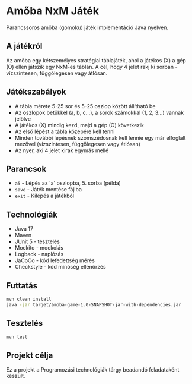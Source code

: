# Amőba NxM Játék

Parancssoros amőba (gomoku) játék implementáció Java nyelven.

## A játékról

Az amőba egy kétszemélyes stratégiai táblajáték, ahol a játékos (X) a gép (O) ellen játszik egy NxM-es táblán. A cél, hogy 4 jelet rakj ki sorban - vízszintesen, függőlegesen vagy átlósan.

## Játékszabályok

- A tábla mérete 5-25 sor és 5-25 oszlop között állítható be
- Az oszlopok betűkkel (a, b, c...), a sorok számokkal (1, 2, 3...) vannak jelölve
- A játékos (X) mindig kezd, majd a gép (O) következik
- Az első lépést a tábla közepére kell tenni
- Minden további lépésnek szomszédosnak kell lennie egy már elfoglalt mezővel (vízszintesen, függőlegesen vagy átlósan)
- Az nyer, aki 4 jelet kirak egymás mellé

## Parancsok

- `a5` - Lépés az 'a' oszlopba, 5. sorba (példa)
- `save` - Játék mentése fájlba
- `exit` - Kilépés a játékból

## Technológiák

- Java 17
- Maven
- JUnit 5 - tesztelés
- Mockito - mockolás
- Logback - naplózás
- JaCoCo - kód lefedettség mérés
- Checkstyle - kód minőség ellenőrzés

## Futtatás

```bash
mvn clean install
java -jar target/amoba-game-1.0-SNAPSHOT-jar-with-dependencies.jar
```

## Tesztelés

```bash
mvn test
```

## Projekt célja

Ez a projekt a Programozási technológiák tárgy beadandó feladataként készült.
